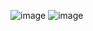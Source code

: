 ![image](https://github.com/Krianapong/chemical-formula-drawing/assets/150851052/ac8b3618-5365-46ee-813e-0c810fc77de4)
![image](https://github.com/Krianapong/chemical-formula-drawing/assets/150851052/01b72054-4312-4629-8ee0-a8c556333d12)
